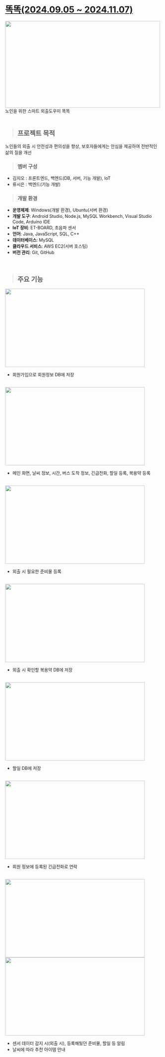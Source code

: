 # [**똑똑**(2024.09.05 ~ 2024.11.07)](https://github.com/pu-ppym/dogcare)

<img src="https://github.com/user-attachments/assets/7b98b4c0-1037-497f-b9e1-3a8134942cf4" width="500" height="280" />

<br>
노인을 위한 스마트 외출도우미 똑똑
<br/><br/>

>##  프로젝트 목적
노인들의 외출 시 안전성과 편의성을 향상, 보호자들에게는 안심을 제공하여 전반적인 삶의 질을 개선


>###  멤버 구성
- 김지오 : 프론트엔드, 백엔드(DB, 서버, 기능 개발), IoT
- 류시은 : 백엔드(기능 개발)


>###  개발 환경

- **운영체제**: Windows(개발 환경), Ubuntu(서버 환경)
- **개발 도구**: Android Studio, Node.js, MySQL Workbench, Visual Studio Code, Arduino IDE
- **IoT 장비**: ET-BOARD, 초음파 센서
- **언어**: Java, JavaScript, SQL, C++
- **데이터베이스**: MySQL
- **클라우드 서비스**: AWS EC2(서버 호스팅)
- **버전 관리**: Git, GitHub

<br>

>##  주요 기능


<img src="https://github.com/user-attachments/assets/cab6dcc2-d7cb-4912-bb95-60c963efdc85" width="450" height="253" />

<br>

- 회원가입으로 회원정보 DB에 저장
<br>

<img src="https://github.com/user-attachments/assets/6366f18f-fe59-40d6-8c84-28fb6ba21818" width="450" height="253" />

<br>

- 메인 화면, 날씨 정보, 시간, 버스 도착 정보, 긴급전화, 할일 등록, 복용약 등록
<br>

<img src="https://github.com/user-attachments/assets/61da71fc-7c4f-4035-aee7-e6adce09cb59" width="450" height="253" />

<br>

- 외출 시 필요한 준비물 등록

<br>
<img src="https://github.com/user-attachments/assets/3f8d21c8-b3bd-4406-a1bc-b83233431a04" width="450" height="253" />

<br>

- 외출 시 확인할 복용약 DB에 저장

<br>


<img src="https://github.com/user-attachments/assets/93c657c2-f613-4d38-b4aa-f9bc490c42fb" width="450" height="253" />
<br>

- 할일 DB에 저장

<br>

<img src="https://github.com/user-attachments/assets/b595f40d-8c7d-460e-a762-0bb997634b37" width="450" height="253" />
<br>

- 회원 정보에 등록된 긴급전화로 연락

<br>
<img src="https://github.com/user-attachments/assets/bb9c6740-0f00-4cc4-b83f-7316fd8873ca" width="450" height="253" />
<img src="https://github.com/user-attachments/assets/47e1a196-83bf-4e44-bc4b-ab1dd7cdd124" width="450" height="253" />
<br>

- 센서 데이터 감지 시(외출 시), 등록해뒀던 준비물, 할일 등 알림
- 날씨에 따라 추천 아이템 안내


